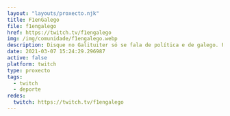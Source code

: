 ```yaml
---
layout: "layouts/proxecto.njk"
title: F1enGalego
file: f1engalego
href: https://twitch.tv/f1engalego
img: /img/comunidade/f1engalego.webp
description: Disque no Galituiter só se fala de política e de galego. Pois agora chegamos nós para falar da Fórmula 1 en galego.Twitch despois de cada Gran Premio. Agardámosvos!
date: 2021-03-07 15:24:29.296987
active: false
platform: twitch
type: proxecto
tags:
  - twitch
  - deporte
redes:
  twitch: https://twitch.tv/f1engalego
---
```

